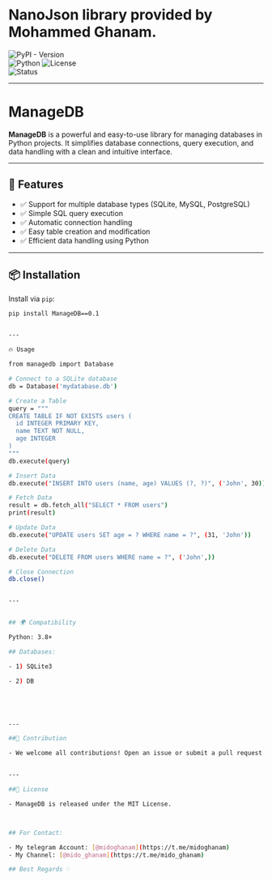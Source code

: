 # NanoJson library provided by Mohammed Ghanam.

![PyPI - Version](https://img.shields.io/pypi/v/NanoJson?color=blue&label=version)  
![Python](https://img.shields.io/badge/python-3.6%2B-blue)
![License](https://img.shields.io/badge/license-MIT-green)  
![Status](https://img.shields.io/badge/status-active-success)  

--------
# ManageDB

**ManageDB** is a powerful and easy-to-use library for managing databases in Python projects. It simplifies database connections, query execution, and data handling with a clean and intuitive interface.

---

## 🚀 Features
- ✅ Support for multiple database types (SQLite, MySQL, PostgreSQL)  
- ✅ Simple SQL query execution  
- ✅ Automatic connection handling  
- ✅ Easy table creation and modification  
- ✅ Efficient data handling using Python  

---

## 📦 Installation
Install via `pip`:  
```bash
pip install ManageDB==0.1


---

🔥 Usage

from managedb import Database

# Connect to a SQLite database
db = Database('mydatabase.db')

# Create a Table
query = """
CREATE TABLE IF NOT EXISTS users (
  id INTEGER PRIMARY KEY,
  name TEXT NOT NULL,
  age INTEGER
)
"""
db.execute(query)

# Insert Data
db.execute("INSERT INTO users (name, age) VALUES (?, ?)", ('John', 30))

# Fetch Data
result = db.fetch_all("SELECT * FROM users")
print(result)

# Update Data
db.execute("UPDATE users SET age = ? WHERE name = ?", (31, 'John'))

# Delete Data
db.execute("DELETE FROM users WHERE name = ?", ('John',))

# Close Connection
db.close()


---


## 🌍 Compatibility

Python: 3.8+

## Databases:

- 1) SQLite3

- 2) DB





---

##🎯 Contribution

- We welcome all contributions! Open an issue or submit a pull request on GitHub.


---

##📄 License

- ManageDB is released under the MIT License.



## For Contact:

- My telegram Account: [@midoghanam](https://t.me/midoghanam)
- My Channel: [@mido_ghanam](https://t.me/mido_ghanam)

## Best Regards ♡